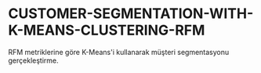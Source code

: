 # CUSTOMER-SEGMENTATION-WITH-K-MEANS-CLUSTERING-RFM
RFM metriklerine göre K-Means'i kullanarak müşteri segmentasyonu gerçekleştirme.
